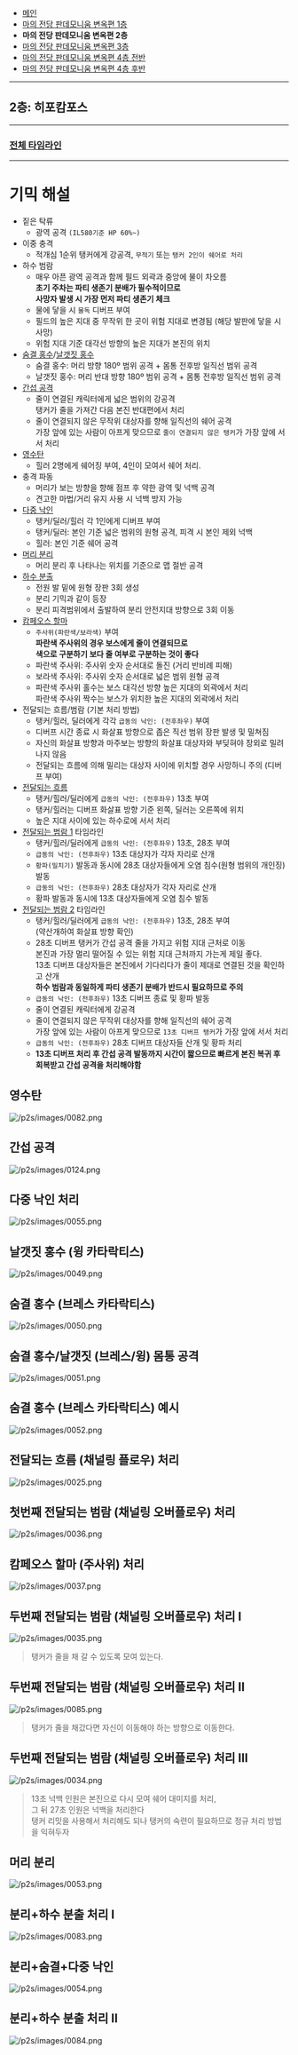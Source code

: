 - [메인](https://github.com/Gangaemonium/Asphodelos/tree/main/README.md)
- [마의 전당 판데모니움 변옥편 1층](https://github.com/Gangaemonium/Asphodelos/tree/main/p1s/README.md)
- __마의 전당 판데모니움 변옥편 2층__
- [마의 전당 판데모니움 변옥편 3층](https://github.com/Gangaemonium/Asphodelos/tree/main/p3s/README.md)
- [마의 전당 판데모니움 변옥편 4층 전반](https://github.com/Gangaemonium/Asphodelos/tree/main/p4s_I/README.md) 
- [마의 전당 판데모니움 변옥편 4층 후반](https://github.com/Gangaemonium/Asphodelos/tree/main/p4s_II/README.md)

--------

## 2층: 히포캄포스

--------

### [전체 타임라인](https://github.com/Gangaemonium/Asphodelos/tree/main/timeline/p2s.md)

--------

# 기믹 해설

- 짙은 탁류
    - 광역 공격 `(IL580기준 HP 60%~)`
- 이중 충격
    - 적개심 1순위 탱커에게 강공격, `무적기` 또는 `탱커 2인이 쉐어로 처리`
- 하수 범람
    - 매우 아픈 광역 공격과 함께 필드 외곽과 중앙에 물이 차오름<br>
    **초기 주차는 파티 생존기 분배가 필수적이므로<br>
    사망자 발생 시 가장 먼저 파티 생존기 체크**
    - 물에 닿을 시 `물독` 디버프 부여
    - 필드의 높은 지대 중 무작위 한 곳이 위험 지대로 변경됨 (해당 발판에 닿을 시 사망)
    - 위험 지대 기준 대각선 방향의 높은 지대가 본진의 위치
- [숨결 홍수](#숨결-홍수-브레스-카타락티스)/[날갯짓 홍수](#날갯짓-홍수-윙-카타락티스)
    - 숨결 홍수: 머리 방향 180º 범위 공격 + 몸통 전후방 일직선 범위 공격
    - 날갯짓 홍수: 머리 반대 방향 180º 범위 공격 + 몸통 전후방 일직선 범위 공격
- [간섭 공격](#간섭-공격)
    - 줄이 연결된 캐릭터에게 넓은 범위의 강공격<br>
    탱커가 줄을 가져간 다음 본진 반대편에서 처리
    - 줄이 연결되지 않은 무작위 대상자를 향해 일직선의 쉐어 공격<br>
    가장 앞에 있는 사람이 아프게 맞으므로 `줄이 연결되지 않은 탱커`가 가장 앞에 서서 처리
- [영수탄](#영수탄)
    - 힐러 2명에게 쉐어징 부여, 4인이 모여서 쉐어 처리.
- 충격 파동
    - 머리가 보는 방향을 향해 점프 후 약한 광역 및 넉백 공격
    - 견고한 마법/거리 유지 사용 시 넉백 방지 가능
- [다중 낙인](#다중-낙인-처리)
    - 탱커/딜러/힐러 각 1인에게 디버프 부여
    - 탱커/딜러: 본인 기준 넓은 범위의 원형 공격, 피격 시 본인 제외 넉백
    - 힐러: 본인 기준 쉐어 공격
- [머리 분리](#머리-분리)
    - 머리 분리 후 나타나는 위치를 기준으로 맵 절반 공격
- [하수 분출](#분리하수-분출-처리-i)
    - 전원 발 밑에 원형 장판 3회 생성
    - 분리 기믹과 같이 등장
    - 분리 피격범위에서 출발하여 분리 안전지대 방향으로 3회 이동
- [캄페오스 할마](#캄페오스-할마-주사위-처리)
    - `주사위(파란색/보라색)` 부여<br>
    **파란색 주사위의 경우 보스에게 줄이 연결되므로<br>
    색으로 구분하기 보다 줄 여부로 구분하는 것이 좋다**
    - 파란색 주사위: 주사위 숫자 순서대로 돌진 (거리 반비례 피해)
    - 보라색 주사위: 주사위 숫자 순서대로 넓은 범위 원형 공격
    - 파란색 주사위 홀수는 보스 대각선 방향 높은 지대의 외곽에서 처리<br>
    파란색 주사위 짝수는 보스가 위치한 높은 지대의 외곽에서 처리
- 전달되는 흐름/범람 (기본 처리 방법)
    - 탱커/힐러, 딜러에게 각각 `급동의 낙인: (전후좌우)` 부여
    - 디버프 시간 종료 시 화살표 방향으로 좁은 직선 범위 장판 발생 및 밀쳐짐
    - 자신의 화살표 방향과 마주보는 방향의 화살표 대상자와 부딪혀야 장외로 밀려나지 않음
    - 전달되는 흐름에 의해 밀리는 대상자 사이에 위치할 경우 사망하니 주의 (디버프 부여)
- [전달되는 흐름](#전달되는-흐름-채널링-플로우-처리)
    - 탱커/힐러/딜러에게 `급동의 낙인: (전후좌우)` 13초 부여
    - 탱커/힐러는 디버프 화살표 방향 기준 왼쪽, 딜러는 오른쪽에 위치
    - 높은 지대 사이에 있는 하수로에 서서 처리
- [전달되는 범람 1](#첫번째-전달되는-범람-채널링-오버플로우-처리) 타임라인
    - 탱커/힐러/딜러에게 `급동의 낙인: (전후좌우)` 13초, 28초 부여
    - `급동의 낙인: (전후좌우)` 13초 대상자가 각자 자리로 산개
    - `황파(밀치기)` 발동과 동시에 28초 대상자들에게 오염 침수(원형 범위의 개인징) 발동
    - `급동의 낙인: (전후좌우)` 28초 대상자가 각자 자리로 산개
    - 황파 발동과 동시에 13초 대상자들에게 오염 침수 발동
- [전달되는 범람 2](#두번째-전달되는-범람-채널링-오버플로우-처리-i) 타임라인
    - 탱커/힐러/딜러에게 `급동의 낙인: (전후좌우)` 13초, 28초 부여<br>
    (약산개하여 화살표 방향 확인)
    - 28초 디버프 탱커가 간섭 공격 줄을 가지고 위험 지대 근처로 이동<br>
    본진과 가장 멀리 떨어질 수 있는 위험 지대 근처까지 가는게 제일 좋다.<br>
    13초 디버프 대상자들은 본진에서 기다리다가 줄이 제대로 연결된 것을 확인하고 산개<br>
    **하수 범람과 동일하게 파티 생존기 분배가 반드시 필요하므로 주의**
    - `급동의 낙인: (전후좌우)` 13초 디버프 종료 및 황파 발동
    - 줄이 연결된 캐릭터에게 강공격
    - 줄이 연결되지 않은 무작위 대상자를 향해 일직선의 쉐어 공격<br>
    가장 앞에 있는 사람이 아프게 맞으므로 `13초 디버프 탱커`가 가장 앞에 서서 처리
    - `급동의 낙인: (전후좌우)` 28초 디버프 대상자들 산개 및 황파 처리
    - **13초 디버프 처리 후 간섭 공격 발동까지 시간이 짧으므로 빠르게 본진 복귀 후 회복받고 간섭 공격을 처리해야함**

## 영수탄
![/p2s/images/0082.png](https://raw.githubusercontent.com/Gangaemonium/Asphodelos/main/p2s/images/0082.png)
## 간섭 공격
![/p2s/images/0124.png](https://raw.githubusercontent.com/Gangaemonium/Asphodelos/main/p2s/images/0124.png)
## 다중 낙인 처리
![/p2s/images/0055.png](https://raw.githubusercontent.com/Gangaemonium/Asphodelos/main/p2s/images/0055.png)
## 날갯짓 홍수 (윙 카타락티스)
![/p2s/images/0049.png](https://raw.githubusercontent.com/Gangaemonium/Asphodelos/main/p2s/images/0049.png)
## 숨결 홍수 (브레스 카타락티스)
![/p2s/images/0050.png](https://raw.githubusercontent.com/Gangaemonium/Asphodelos/main/p2s/images/0050.png)
## 숨결 홍수/날갯짓 (브레스/윙) 몸통 공격
![/p2s/images/0051.png](https://raw.githubusercontent.com/Gangaemonium/Asphodelos/main/p2s/images/0051.png)
## 숨결 홍수 (브레스 카타락티스) 예시
![/p2s/images/0052.png](https://raw.githubusercontent.com/Gangaemonium/Asphodelos/main/p2s/images/0052.png)
## 전달되는 흐름 (채널링 플로우) 처리
![/p2s/images/0025.png](https://raw.githubusercontent.com/Gangaemonium/Asphodelos/main/p2s/images/0025.png)
## 첫번째 전달되는 범람 (채널링 오버플로우) 처리
![/p2s/images/0036.png](https://raw.githubusercontent.com/Gangaemonium/Asphodelos/main/p2s/images/0036.png)
## 캄페오스 할마 (주사위) 처리
![/p2s/images/0037.png](https://raw.githubusercontent.com/Gangaemonium/Asphodelos/main/p2s/images/0037.png)
## 두번째 전달되는 범람 (채널링 오버플로우) 처리 I
![/p2s/images/0035.png](https://raw.githubusercontent.com/Gangaemonium/Asphodelos/main/p2s/images/0035.png)
> 탱커가 줄을 채 갈 수 있도록 모여 있는다.
## 두번째 전달되는 범람 (채널링 오버플로우) 처리 II
![/p2s/images/0085.png](https://raw.githubusercontent.com/Gangaemonium/Asphodelos/main/p2s/images/0085.png)
> 탱커가 줄을 채갔다면 자신이 이동해야 하는 방향으로 이동한다.
## 두번째 전달되는 범람 (채널링 오버플로우) 처리 III
![/p2s/images/0034.png](https://raw.githubusercontent.com/Gangaemonium/Asphodelos/main/p2s/images/0034.png)
> 13초 넉백 인원은 본진으로 다시 모여 쉐어 대미지를 처리,<br>그 뒤 27초 인원은 넉백을 처리한다<br>탱커 리밋을 사용해서 처리해도 되나 탱커의 숙련이 필요하므로 정규 처리 방법을 익혀두자
## 머리 분리
![/p2s/images/0053.png](https://raw.githubusercontent.com/Gangaemonium/Asphodelos/main/p2s/images/0053.png)
## 분리+하수 분출 처리 I
![/p2s/images/0083.png](https://raw.githubusercontent.com/Gangaemonium/Asphodelos/main/p2s/images/0083.png)
## 분리+숨결+다중 낙인
![/p2s/images/0054.png](https://raw.githubusercontent.com/Gangaemonium/Asphodelos/main/p2s/images/0054.png)
## 분리+하수 분출 처리 II
![/p2s/images/0084.png](https://raw.githubusercontent.com/Gangaemonium/Asphodelos/main/p2s/images/0084.png)
